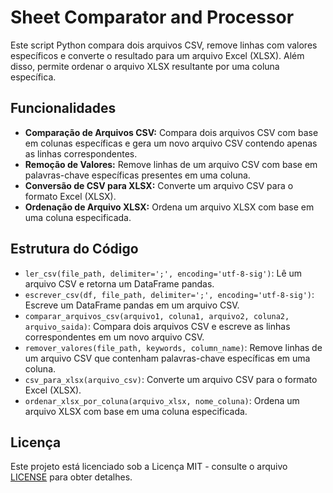# **Sheet Comparator and Processor**

Este script Python compara dois arquivos CSV, remove linhas com valores específicos e converte o resultado para um arquivo Excel (XLSX). Além disso, permite ordenar o arquivo XLSX resultante por uma coluna específica.

## Funcionalidades

- **Comparação de Arquivos CSV:** Compara dois arquivos CSV com base em colunas específicas e gera um novo arquivo CSV contendo apenas as linhas correspondentes.
- **Remoção de Valores:** Remove linhas de um arquivo CSV com base em palavras-chave específicas presentes em uma coluna.
- **Conversão de CSV para XLSX:** Converte um arquivo CSV para o formato Excel (XLSX).
- **Ordenação de Arquivo XLSX:** Ordena um arquivo XLSX com base em uma coluna especificada.

## Estrutura do Código

- `ler_csv(file_path, delimiter=';', encoding='utf-8-sig')`: Lê um arquivo CSV e retorna um DataFrame pandas.
- `escrever_csv(df, file_path, delimiter=';', encoding='utf-8-sig')`: Escreve um DataFrame pandas em um arquivo CSV.
- `comparar_arquivos_csv(arquivo1, coluna1, arquivo2, coluna2, arquivo_saida)`: Compara dois arquivos CSV e escreve as linhas correspondentes em um novo arquivo CSV.
- `remover_valores(file_path, keywords, column_name)`: Remove linhas de um arquivo CSV que contenham palavras-chave específicas em uma coluna.
- `csv_para_xlsx(arquivo_csv)`: Converte um arquivo CSV para o formato Excel (XLSX).
- `ordenar_xlsx_por_coluna(arquivo_xlsx, nome_coluna)`: Ordena um arquivo XLSX com base em uma coluna especificada.

## Licença

Este projeto está licenciado sob a Licença MIT - consulte o arquivo [LICENSE](LICENSE) para obter detalhes.
